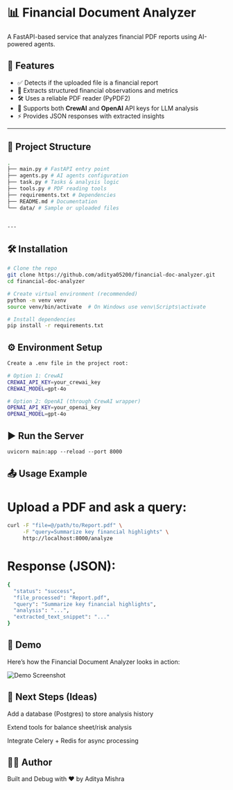 # 📊 Financial Document Analyzer  

A FastAPI-based service that analyzes financial PDF reports using AI-powered agents.  

## 🚀 Features  
- ✅ Detects if the uploaded file is a financial report  
- 📑 Extracts structured financial observations and metrics  
- 🛠️ Uses a reliable PDF reader (PyPDF2)  
- 🔑 Supports both **CrewAI** and **OpenAI** API keys for LLM analysis  
- ⚡ Provides JSON responses with extracted insights  

---

## 📂 Project Structure  
```bash
.
├── main.py # FastAPI entry point
├── agents.py # AI agents configuration
├── task.py # Tasks & analysis logic
├── tools.py # PDF reading tools
├── requirements.txt # Dependencies
├── README.md # Documentation
└── data/ # Sample or uploaded files


---
```
## 🛠️ Installation  

```bash
# Clone the repo
git clone https://github.com/aditya05200/financial-doc-analyzer.git
cd financial-doc-analyzer

# Create virtual environment (recommended)
python -m venv venv
source venv/bin/activate  # On Windows use venv\Scripts\activate

# Install dependencies
pip install -r requirements.txt

```
## ⚙️ Environment Setup
```bash
Create a .env file in the project root:

# Option 1: CrewAI
CREWAI_API_KEY=your_crewai_key
CREWAI_MODEL=gpt-4o

# Option 2: OpenAI (through CrewAI wrapper)
OPENAI_API_KEY=your_openai_key
OPENAI_MODEL=gpt-4o
```

## ▶️ Run the Server
```bah
uvicorn main:app --reload --port 8000
```

## 📤 Usage Example

# Upload a PDF and ask a query:
```bash
curl -F "file=@/path/to/Report.pdf" \
     -F "query=Summarize key financial highlights" \
     http://localhost:8000/analyze
```

# Response (JSON):
```bash
{
  "status": "success",
  "file_processed": "Report.pdf",
  "query": "Summarize key financial highlights",
  "analysis": "...",
  "extracted_text_snippet": "..."
}

```
## 📸 Demo
Here’s how the Financial Document Analyzer looks in action:

![Demo Screenshot](<img width="1536" height="1024" alt="image" src="https://github.com/user-attachments/assets/2be30b07-fa42-4ed1-9b17-aedb95853f8f" />
)

## 📌 Next Steps (Ideas)

Add a database (Postgres) to store analysis history

Extend tools for balance sheet/risk analysis

Integrate Celery + Redis for async processing

## 🧑‍💻 Author

Built and Debug with ❤️ by Aditya Mishra



